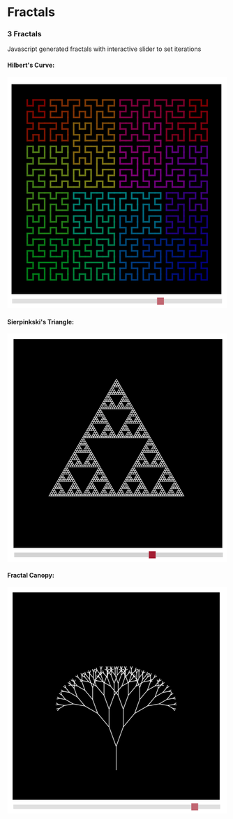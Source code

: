 # Fractals

### 3 Fractals
Javascript generated fractals with interactive slider to set iterations
#### Hilbert's Curve:
![Hilbert's Curve Picture](https://github.com/jet-chung-1/fractal-art/blob/main/assets/img/hilbert.png)
#### Sierpinkski's Triangle:
![Sierpinkski's Triangle Picture](https://github.com/jet-chung-1/fractal-art/blob/main/assets/img/sierpinski.png)
#### Fractal Canopy:
 ![Fractal Canopy Picture](https://github.com/jet-chung-1/fractal-art/blob/main/assets/img/fractal-canopy.png)
